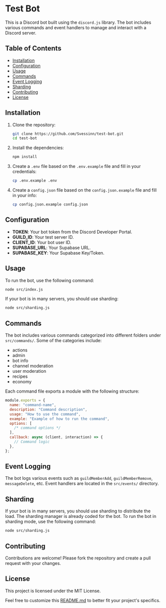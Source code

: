 # Test Bot

This is a Discord bot built using the `discord.js` library. The bot includes various commands and event handlers to manage and interact with a Discord server.

## Table of Contents

- [Installation](#installation)
- [Configuration](#configuration)
- [Usage](#usage)
- [Commands](#commands)
- [Event Logging](#event-logging)
- [Sharding](#sharding)
- [Contributing](#contributing)
- [License](#license)

## Installation

1. Clone the repository:

   ```sh
   git clone https://github.com/Svessinn/test-bot.git
   cd test-bot
   ```

2. Install the dependencies:

   ```sh
   npm install
   ```

3. Create a `.env` file based on the `.env.example` file and fill in your credentials:

   ```sh
   cp .env.example .env
   ```

4. Create a `config.json` file based on the `config.json.example` file and fill in your info:

   ```sh
   cp config.json.example config.json
   ```

## Configuration

- **TOKEN**: Your bot token from the Discord Developer Portal.
- **GUILD_ID**: Your test server ID.
- **CLIENT_ID**: Your bot user ID.
- **SUPABASE_URL**: Your Supabase URL.
- **SUPABASE_KEY**: Your Supabase Key/Token.

## Usage

To run the bot, use the following command:

```sh
node src/index.js
```

If your bot is in many servers, you should use sharding:

```sh
node src/sharding.js
```

## Commands

The bot includes various commands categorized into different folders under `src/commands/`. Some of the categories include:

- actions
- admin
- bot info
- channel moderation
- user moderation
- recipes
- economy

Each command file exports a module with the following structure:

```js
module.exports = {
  name: "command-name",
  description: "Command description",
  usage: "How to use the command",
  example: "Example of how to run the command",
  options: [
    /* command options */
  ],
  callback: async (client, interaction) => {
    // Command logic
  },
};
```

## Event Logging

The bot logs various events such as `guildMemberAdd`, `guildMemberRemove`, `messageDelete`, etc. Event handlers are located in the `src/events/` directory.

## Sharding

If your bot is in many servers, you should use sharding to distribute the load. The sharding manager is already coded for the bot. To run the bot in sharding mode, use the following command:

```sh
node src/sharding.js
```

## Contributing

Contributions are welcome! Please fork the repository and create a pull request with your changes.

## License

This project is licensed under the MIT License.

Feel free to customize this [README.md](https://github.com/Svessinn/Test-Bot/blob/master/readme.md) to better fit your project's specifics.
